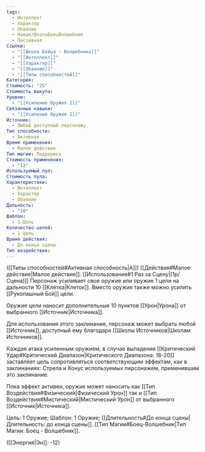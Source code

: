 ```yaml
---
tags:
  - Интеллект
  - Характер
  - Обаяние
  - Навык/ШколаБоецВолшебник
  - Пассивная
Ссылки:
  - "[[Школа Бойца - Волшебника]]"
  - "[[Интеллект]]"
  - "[[Характер]]"
  - "[[Обаяние]]"
  - "[[Типы способностей]]"
Категория: 
Стоимость: "25"
Стоимость выкупа: 
Уровни:
  - "[[Усиление Оружия 2]]"
Связанные навыки:
  - "[[Усиление Оружия 2]]"
Источник:
  - Любой доступный персонажу
Тип способности:
  - Активная
Время применения:
  - Малое действие
Тип магии: Поддержка
Стоимость применения:
  - "12"
Используемый пул: 
Стоимость пула: 
Характеристики:
  - Интеллект
  - Характер
  - Обаяние
Дальность:
  - "10"
Шаблон:
  - 1 Цель
Количество целей:
  - 1 Цель
Время действия:
  - До конца сцены
Тип воздействия:
---
```

([[Типы способностей#Активная способность|А]]) [[Действия#Малое действие|Малое действие]]. [[Использование#1 Раз за Сцену|(1р/Сцена)]] Персонаж усиливает свое оружие или оружие 1 цели на дальности 10 [[Клетка|Клеток]]. Вместо оружия также можно усилить [[Рукопашный Бой]] цели.

Оружие цели наносит дополнительные 10 пунктов [[Урон|Урона]] от выбранного [[Источник|Источника]].

Для использования этого заклинания, персонаж может выбрать любой [[Источник]], доступный ему благодаря [[Школы Источников|Школам Источников]]. 

Каждая атака усиленным оружием, в случае выпадения [[Критический Удар#Критический Диапазон|Критического Диапазона: 18-20]] заставляет цель сопротивляться соответствующим эффектам, как в заклинаниях: Стрела и Конус используемых персонажем, применившим это заклинание. 

Пока эффект активен, оружие может наносить как [[Тип Воздействия#Физический|Физический Урон]] так и [[Тип Воздействия#Мистический|Мистический Урон]] от выбранного [[Источник|Источника]].

Цель: 1 Оружие; Шаблон: 1 Оружие; [[Длительность#До конца сцены|Длительность: до конца сцены]]. [[Тип Магии#Боец-Волшебник|Тип Магии: Боец - Волшебник]].

([[Энергия|Эн]]: -12) 